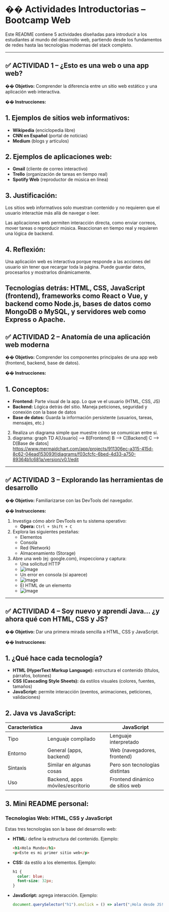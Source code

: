 # �� Actividades Introductorias – Bootcamp Web

Este README contiene 5 actividades diseñadas para introducir a los estudiantes al mundo del desarrollo web, partiendo desde los fundamentos de redes hasta las tecnologías modernas del stack completo.

---

## ✅ ACTIVIDAD 1 – ¿Esto es una web o una app web?

**�� Objetivo:** Comprender la diferencia entre un sitio web estático y una aplicación web interactiva.

**�� Instrucciones:**
## 1. Ejemplos de sitios web informativos:

- **Wikipedia** (enciclopedia libre)
- **CNN en Español** (portal de noticias)
- **Medium** (blogs y artículos)

## 2. Ejemplos de aplicaciones web:

- **Gmail** (cliente de correo interactivo)
- **Trello** (organización de tareas en tiempo real)
- **Spotify Web** (reproductor de música en línea)

## 3. Justificación:

Los sitios web informativos solo muestran contenido y no requieren que el usuario interactúe más allá de navegar o leer.

Las aplicaciones web permiten interacción directa, como enviar correos, mover tareas o reproducir música. Reaccionan en tiempo real y requieren una lógica de backend.

## 4. Reflexión:

Una aplicación web es interactiva porque responde a las acciones del usuario sin tener que recargar toda la página. Puede guardar datos, procesarlos y mostrarlos dinámicamente.

**Tecnologías detrás:** HTML, CSS, JavaScript (frontend), frameworks como React o Vue, y backend como Node.js, bases de datos como MongoDB o MySQL, y servidores web como Express o Apache.
---

## ✅ ACTIVIDAD 2 – Anatomía de una aplicación web moderna

**�� Objetivo:** Comprender los componentes principales de una app web (frontend, backend, base de datos).

**�� Instrucciones:**
## 1. Conceptos:

- **Frontend:** Parte visual de la app. Lo que ve el usuario (HTML, CSS, JS)
- **Backend:** Lógica detrás del sitio. Maneja peticiones, seguridad y conexión con la base de datos
- **Base de datos:** Guarda la información persistente (usuarios, tareas, mensajes, etc.)
  
2. Realiza un diagrama simple que muestre cómo se comunican entre sí.
3. diagrama:
graph TD
A[Usuario] --> B[Frontend]
B --> C[Backend]
C --> D[Base de datos]
https://www.mermaidchart.com/app/projects/911306ec-a315-415d-8c62-04ead153093f/diagrams/f03cfcfc-6bed-4d33-a750-89364b1c681a/version/v0.1/edit
---

## ✅ ACTIVIDAD 3 – Explorando las herramientas de desarrollo

**�� Objetivo:** Familiarizarse con las DevTools del navegador.

**�� Instrucciones:**
1. Investiga cómo abrir DevTools en tu sistema operativo:
   - **Opera:** `Ctrl + Shift + C`
2. Explora las siguientes pestañas:
   - Elementos
   - Consola
   - Red (Network)
   - Almacenamiento (Storage)
3. Abre una web (ej: google.com), inspecciona y captura:
   - Una solicitud HTTP
   - ![image](https://github.com/user-attachments/assets/4252c18b-c6b9-496a-b5c0-fe588e4f489b)
   - Un error en consola (si aparece)
   - ![image](https://github.com/user-attachments/assets/dec26763-2b05-4cfe-96f1-ab1ff6825145)
   - El HTML de un elemento
   - ![image](https://github.com/user-attachments/assets/7607431b-1c84-4e70-b0e7-7772a7985725)
---

## ✅ ACTIVIDAD 4 – Soy nuevo y aprendí Java… ¿y ahora qué con HTML, CSS y JS?

**�� Objetivo:** Dar una primera mirada sencilla a HTML, CSS y JavaScript.

**�� Instrucciones:**
## 1. ¿Qué hace cada tecnología?

- **HTML (HyperText Markup Language):** estructura el contenido (títulos, párrafos, botones)
- **CSS (Cascading Style Sheets):** da estilos visuales (colores, fuentes, tamaños)
- **JavaScript:** permite interacción (eventos, animaciones, peticiones, validaciones)

## 2. Java vs JavaScript:

| Característica | Java | JavaScript |
|----------------|------|------------|
| Tipo | Lenguaje compilado | Lenguaje interpretado |
| Entorno | General (apps, backend) | Web (navegadores, frontend) |
| Sintaxis | Similar en algunas cosas | Pero son tecnologías distintas |
| Uso | Backend, apps móviles/escritorio | Frontend dinámico de sitios web |

## 3. Mini README personal:

### Tecnologías Web: HTML, CSS y JavaScript

Estas tres tecnologías son la base del desarrollo web:

- **HTML:** define la estructura del contenido. Ejemplo:
  ```html
  <h1>Hola Mundo</h1>
  <p>Este es mi primer sitio web</p>
  ```

- **CSS:** da estilo a los elementos. Ejemplo:
  ```css
  h1 {
    color: blue;
    font-size: 32px;
  }
  ```

- **JavaScript:** agrega interacción. Ejemplo:
  ```javascript
  document.querySelector("h1").onclick = () => alert("¡Hola desde JS!");
  ```
